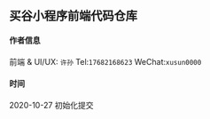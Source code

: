 ## 买谷小程序前端代码仓库
#### 作者信息
前端 & UI/UX: `许孙`  Tel:`17682168623`  WeChat:`xusun0000`

#### 时间
2020-10-27 初始化提交